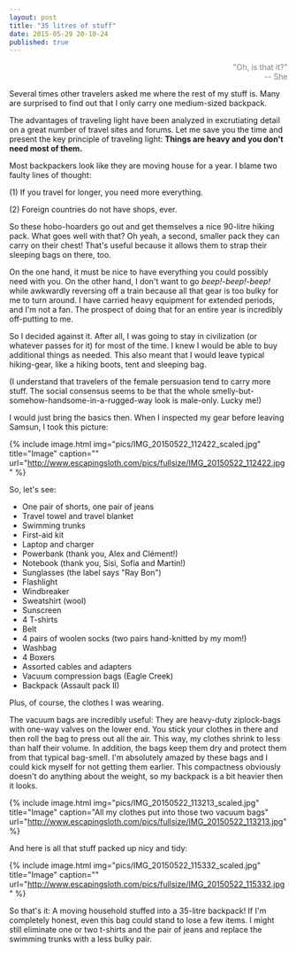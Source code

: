 ```yaml
---
layout: post
title: "35 litres of stuff"
date: 2015-05-29 20-10-24
published: true
---
```


<div align="right" style="color:gray">
  "Oh, is that it?"<br>
  -- She <br>
</div>


Several times other travelers asked me where the rest of my stuff is. Many are surprised to find out that I only carry one medium-sized backpack.

The advantages of traveling light have been analyzed in excrutiating detail on a great number of travel sites and forums. Let me save you the time and present the key principle of traveling light: **Things are heavy and you don't need most of them.**


Most backpackers look like they are moving house for a year. I blame two faulty lines of thought:

(1) If you travel for longer, you need more everything.

(2) Foreign countries do not have shops, ever.

So these hobo-hoarders go out and get themselves a nice 90-litre hiking pack. What goes well with that? Oh yeah, a second, smaller pack they can carry on their chest! That's useful because it allows them to strap their sleeping bags on there, too.

On the one hand, it must be nice to have everything you could possibly need with you. On the other hand, I don't want to go *beep!-beep!-beep!* while awkwardly reversing off a train because all that gear is too bulky for me to turn around. I have carried heavy equipment for extended periods, and I'm not a fan. The prospect of doing that for an entire year is incredibly off-putting to me.

So I decided against it. After all, I was going to stay in civilization (or whatever passes for it) for most of the time. I knew I would be able to buy additional things as needed. This also meant that I would leave typical hiking-gear, like a hiking boots, tent and sleeping bag. 

(I understand that travelers of the female persuasion tend to carry more stuff. The social consensus seems to be that the whole smelly-but-somehow-handsome-in-a-rugged-way look is male-only. Lucky me!)

I would just bring the basics then. When I inspected my gear before leaving Samsun, I took this picture:

{% include image.html img="pics/IMG_20150522_112422_scaled.jpg" title="Image" caption="" url="http://www.escapingsloth.com/pics/fullsize/IMG_20150522_112422.jpg" %}

So, let's see:

* One pair of shorts, one pair of jeans
* Travel towel and travel blanket
* Swimming trunks
* First-aid kit
* Laptop and charger
* Powerbank (thank you, Alex and Clément!)
* Notebook (thank you, Sisi, Sofia and Martin!)
* Sunglasses (the label says "Ray Bon")
* Flashlight
* Windbreaker
* Sweatshirt (wool)
* Sunscreen
* 4 T-shirts
* Belt
* 4 pairs of woolen socks (two pairs hand-knitted by my mom!)
* Washbag
* 4 Boxers
* Assorted cables and adapters
* Vacuum compression bags (Eagle Creek)
* Backpack (Assault pack II)

Plus, of course, the clothes I was wearing. 

The vacuum bags are incredibly useful: They are heavy-duty ziplock-bags with one-way valves on the lower end. You stick your clothes in there and then roll the bag to press out all the air. This way, my clothes shrink to less than half their volume. In addition, the bags keep them dry and protect them from that typical bag-smell. I'm absolutely amazed by these bags and I could kick myself for not getting them earlier. This compactness obviously doesn't do anything about the weight, so my backpack is a bit heavier then it looks.


{% include image.html img="pics/IMG_20150522_113213_scaled.jpg" title="Image" caption="All my clothes put into those two vacuum bags" url="http://www.escapingsloth.com/pics/fullsize/IMG_20150522_113213.jpg" %}

And here is all that stuff packed up nicy and tidy:

{% include image.html img="pics/IMG_20150522_115332_scaled.jpg" title="Image" caption="" url="http://www.escapingsloth.com/pics/fullsize/IMG_20150522_115332.jpg" %}

So that's it: A moving household stuffed into a 35-litre backpack!
If I'm completely honest, even this bag could stand to lose a few items. I might still eliminate one or two t-shirts and the pair of jeans and replace the swimming trunks with a less bulky pair. 



